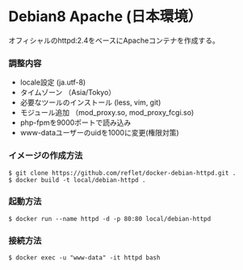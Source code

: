 # Debian8 Apache (日本環境） #

オフィシャルのhttpd:2.4をベースにApacheコンテナを作成する。

### 調整内容 ###

* locale設定 (ja.utf-8)
* タイムゾーン （Asia/Tokyo）
* 必要なツールのインストール (less, vim, git)
* モジュール追加 （mod_proxy.so, mod_proxy_fcgi.so)
* php-fpmを9000ポートで読み込み
* www-dataユーザーのuidを1000に変更(権限対策)

### イメージの作成方法 ###

```
$ git clone https://github.com/reflet/docker-debian-httpd.git .
$ docker build -t local/debian-httpd .
```

### 起動方法 ###

```
$ docker run --name httpd -d -p 80:80 local/debian-httpd
```

### 接続方法 ###

```
$ docker exec -u "www-data" -it httpd bash
```
